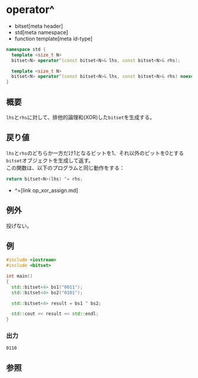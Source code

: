 # operator^
* bitset[meta header]
* std[meta namespace]
* function template[meta id-type]

```cpp
namespace std {
  template <size_t N>
  bitset<N> operator^(const bitset<N>& lhs, const bitset<N>& rhs);          // C++03

  template <size_t N>
  bitset<N> operator^(const bitset<N>& lhs, const bitset<N>& rhs) noexcept; // C++11
}
```

## 概要
`lhs`と`rhs`に対して、排他的論理和(XOR)した`bitset`を生成する。


## 戻り値
`lhs`と`rhs`のどちらか一方だけ1となるビットを1、それ以外のビットを0とする`bitset`オブジェクトを生成して返す。  
この関数は、以下のプログラムと同じ動作をする：

```cpp
return bitset<N>(lhs) ^= rhs;
```
* ^=[link op_xor_assign.md]


## 例外
投げない。


## 例
```cpp example
#include <iostream>
#include <bitset>

int main()
{
  std::bitset<4> bs1("0011");
  std::bitset<4> bs2("0101");

  std::bitset<4> result = bs1 ^ bs2;

  std::cout << result << std::endl;
}
```

### 出力
```
0110
```


## 参照

